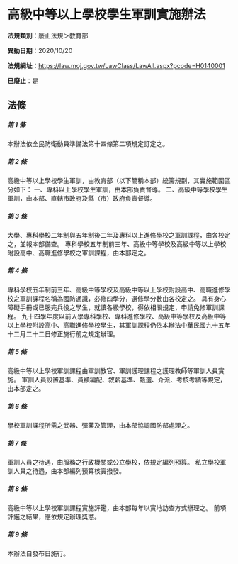 # 高級中等以上學校學生軍訓實施辦法

**法規類別**：廢止法規＞教育部

**異動日期**：2020/10/20  

**法規網址**：https://law.moj.gov.tw/LawClass/LawAll.aspx?pcode=H0140001

**已廢止**：是



## 法條
##### 第 1 條
本辦法依全民防衛動員準備法第十四條第二項規定訂定之。

##### 第 2 條
高級中等以上學校學生軍訓，由教育部（以下簡稱本部）統籌規劃，其實施範圍區分如下：
一、專科以上學校學生軍訓，由本部負責督導。
二、高級中等學校學生軍訓，由本部、直轄市政府及縣（市）政府負責督導。

##### 第 3 條
大學、專科學校二年制與五年制後二年及專科以上進修學校之軍訓課程，由各校定之，並報本部備查。
專科學校五年制前三年、高級中等學校及高級中等以上學校附設高中、高職進修學校之軍訓課程，由本部定之。

##### 第 4 條
專科學校五年制前三年、高級中等學校及高級中等以上學校附設高中、高職進修學校之軍訓課程名稱為國防通識，必修四學分，選修學分數由各校定之。
具有身心障礙手冊或已服完兵役之學生，就讀各級學校，得依相關規定，申請免修軍訓課程。
九十四學年度以前入學專科學校、專科進修學校、高級中等學校及高級中等以上學校附設高中、高職進修學校學生，其軍訓課程仍依本辦法中華民國九十五年十二月二十二日修正施行前之規定辦理。

##### 第 5 條
高級中等以上學校軍訓課程由軍訓教官、軍訓護理課程之護理教師等軍訓人員實施。
軍訓人員設置基準、員額編配、敘薪基準、甄選、介派、考核考績等規定，由本部定之。

##### 第 6 條
學校軍訓課程所需之武器、彈藥及管理，由本部協調國防部處理之。

##### 第 7 條
軍訓人員之待遇，由服務之行政機關或公立學校，依規定編列預算。
私立學校軍訓人員之待遇，由本部編列預算核實撥發。

##### 第 8 條
高級中等以上學校軍訓課程實施評鑑，由本部每年以實地訪查方式辦理之。
前項評鑑之結果，應依規定辦理獎懲。

##### 第 9 條
本辦法自發布日施行。


